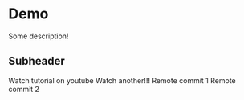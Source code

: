 # Demo

Some description!

## Subheader

Watch tutorial on youtube
Watch another!!!
Remote commit 1
Remote commit 2
